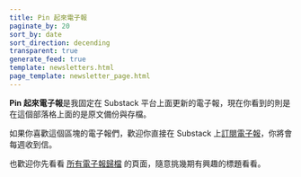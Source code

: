 ```yaml
---
title: Pin 起來電子報
paginate_by: 20
sort_by: date
sort_direction: decending
transparent: true
generate_feed: true
template: newsletters.html
page_template: newsletter_page.html
---
```


**Pin 起來電子報**是我固定在 Substack 平台上面更新的電子報，現在你看到的則是在這個部落格上面的是原文備份與存檔。

如果你喜歡這個區塊的電子報們，歡迎你直接在 Substack 上[訂閱電子報](https://pinchlime.substack.com/)，你將會每週收到信。

也歡迎你先看看 [所有電子報歸檔](/newsletters/archive) 的頁面，隨意挑幾期有興趣的標題看看。
